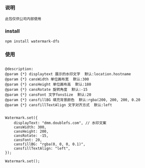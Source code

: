 <!--
 * @Author: 鲁遥
 * @Date: 2021-03-30 17:22:31
 * @LastEditTime: 2021-03-30 17:34:23
 * @LastEditors: your name
 * @Description: 
 * @FilePath: /waterMark/README.md
-->
### 说明
```
此包仅供公司内部使用
```


### install
```
npm install watermark-dfs
```

### 使用
```
 
@description:
@param {*} displaytext 展示的水印文字  默认:location.hostname
@param {*} cansWidth 单位画布宽  默认:300
@param {*} cansHeight 单位画布高  默认:180
@param {*} cansRotate 旋转角度  默认:-15
@param {*} cansFont 文字fonsSize  默认:20
@param {*} cansfillBG 填充背景颜色  默认:rgba(200, 200, 200, 0.20
@param {*} cansfillTextAlign 文字对齐方式  默认:left
     

Watermark.set({
    displayText: "dmm.doublefs.com", // 水印文案
    cansWidth: 300,
    cansHeight: 200,
    cansRotate: -15,
    cansFont: 20,
    cansfillBG: "rgba(0, 0, 0, 0.1)",
    cansfillTextAlign: "left",
});

Watermark.set();

```

